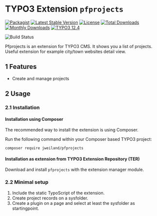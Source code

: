 # TYPO3 Extension `pfprojects`

[![Packagist][packagist-logo-stable]][extension-packagist-url]
[![Latest Stable Version][extension-build-shield]][extension-ter-url]
[![License][LICENSE_BADGE]][extension-packagist-url]
[![Total Downloads][extension-downloads-badge]][extension-packagist-url]
[![Monthly Downloads][extension-monthly-downloads]][extension-packagist-url]
[![TYPO3 12.4][TYPO3-shield]][TYPO3-12-url]

![Build Status][extension-ci-shield]

Pfprojects is an extension for TYPO3 CMS. It shows you a list of projects.
Useful extension for example city/town websites
detail view.

## 1 Features

* Create and manage projects

## 2 Usage

### 2.1 Installation

#### Installation using Composer

The recommended way to install the extension is using Composer.

Run the following command within your Composer based TYPO3 project:

```
composer require jweiland/pfprojects
```

#### Installation as extension from TYPO3 Extension Repository (TER)

Download and install `pfprojects` with the extension manager module.

### 2.2 Minimal setup

1) Include the static TypoScript of the extension.
2) Create project records on a sysfolder.
3) Create a plugin on a page and select at least the sysfolder as startingpoint.

<!-- MARKDOWN LINKS & IMAGES -->

[extension-build-shield]: https://poser.pugx.org/jweiland/pfprojects/v/stable.svg?style=for-the-badge

[extension-ci-shield]: https://github.com/jweiland-net/pfprojects/actions/workflows/ci.yml/badge.svg

[extension-downloads-badge]: https://poser.pugx.org/jweiland/pfprojects/d/total.svg?style=for-the-badge

[extension-monthly-downloads]: https://poser.pugx.org/jweiland/pfprojects/d/monthly?style=for-the-badge

[extension-ter-url]: https://extensions.typo3.org/extension/pfprojects/

[extension-packagist-url]: https://packagist.org/packages/jweiland/pfprojects/

[packagist-logo-stable]: https://img.shields.io/badge/--grey.svg?style=for-the-badge&logo=packagist&logoColor=white

[TYPO3-12-url]: https://get.typo3.org/version/12

[TYPO3-shield]: https://img.shields.io/badge/TYPO3-12.4-green.svg?style=for-the-badge&logo=typo3

[LICENSE_BADGE]: https://img.shields.io/github/license/jweiland-net/pfprojects?label=license&style=for-the-badge

